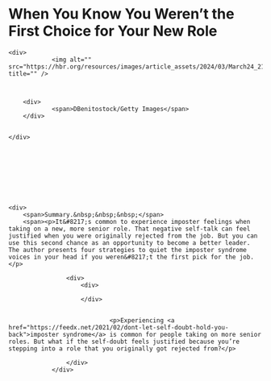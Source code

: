 # When You Know You Weren&rsquo;t the First Choice for Your New Role

<div>




	<div>
				<img alt="" src="https://hbr.org/resources/images/article_assets/2024/03/March24_21_1431340857.jpg" title="" />



		<div>
				<span>DBenitostock/Getty Images</span>
		</div>


	</div>




	




	<div>
		<span>Summary.&nbsp;&nbsp;&nbsp;</span>
		<span><p>It&#8217;s common to experience imposter feelings when taking on a new, more senior role. That negative self-talk can feel justified when you were originally rejected from the job. But you can use this second chance as an opportunity to become a better leader. The author presents four strategies to quiet the imposter syndrome voices in your head if you weren&#8217;t the first pick for the job.</p>
</span>
	</div>

					<div>
						<div>
	
						</div>

						
								<p>Experiencing <a href="https://feedx.net/2021/02/dont-let-self-doubt-hold-you-back">imposter syndrome</a> is common for people taking on more senior roles. But what if the self-doubt feels justified because you’re stepping into a role that you originally got rejected from?</p>
						
<!-- citation -->
					</div>
				</div>